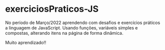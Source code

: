 # exerciciosPraticos-JS

No período de Março/2022 aprendendo com desafios e exercícios práticos a linguagem de JavaScript.
Usando funções, variáveis simples e compostas, alterando itens na página de forma dinâmica. 

Muito aprendizado!! 
